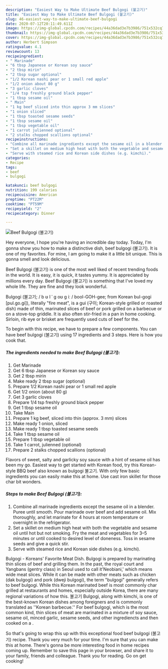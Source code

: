```yaml
---
description: "Easiest Way to Make Ultimate Beef Bulgogi (불고기)"
title: "Easiest Way to Make Ultimate Beef Bulgogi (불고기)"
slug: 46-easiest-way-to-make-ultimate-beef-bulgogi
date: 2020-07-12T20:11:49.611Z
image: https://img-global.cpcdn.com/recipes/44a36dad3e7b3986/751x532cq70/beef-bulgogi-불고기-recipe-main-photo.jpg
thumbnail: https://img-global.cpcdn.com/recipes/44a36dad3e7b3986/751x532cq70/beef-bulgogi-불고기-recipe-main-photo.jpg
cover: https://img-global.cpcdn.com/recipes/44a36dad3e7b3986/751x532cq70/beef-bulgogi-불고기-recipe-main-photo.jpg
author: Herbert Simpson
ratingvalue: 4.1
reviewcount: 13
recipeingredient:
- " Marinade"
- "6 tbsp Japanese or Korean soy sauce"
- "2 tbsp mirin"
- "2 tbsp sugar optional"
- "1/2 Korean nashi pear or 1 small red apple"
- "1/2 onion about 80 g"
- "3 garlic cloves"
- "1/4 tsp freshly ground black pepper"
- "1 tbsp sesame oil"
- " Main"
- "1 kg beef sliced into thin approx 3 mm slices"
- "1 onion sliced"
- "1 tbsp toasted sesame seeds"
- "1 tbsp sesame oil"
- "1 tbsp vegetable oil"
- "1 carrot julienned optional"
- "2 stalks chopped scallions optional"
recipeinstructions:
- "Combine all marinade ingredients except the sesame oil in a blender. Puree until smooth. Pour marinade over beef and add sesame oil. Mix thoroughly, and let marinate for 4 hours at room temperature or overnight in the refrigerator."
- "Set a skillet on medium high heat with both the vegetable and sesame oil until hot but not smoking. Fry the meat and vegetables for 3–5 minutes or until cooked to desired level of doneness. Toss in sesame seeds and give a quick stir."
- "Serve with steamed rice and Korean side dishes (e.g. kimchi)."
categories:
- Recipe
tags:
- beef
- bulgogi

katakunci: beef bulgogi 
nutrition: 199 calories
recipecuisine: American
preptime: "PT22M"
cooktime: "PT59M"
recipeyield: "2"
recipecategory: Dinner

---
```



![Beef Bulgogi (불고기)](https://img-global.cpcdn.com/recipes/44a36dad3e7b3986/751x532cq70/beef-bulgogi-불고기-recipe-main-photo.jpg)

Hey everyone, I hope you're having an incredible day today. Today, I'm gonna show you how to make a distinctive dish, beef bulgogi (불고기). It is one of my favorites. For mine, I am going to make it a little bit unique. This is gonna smell and look delicious.

Beef Bulgogi (불고기) is one of the most well liked of recent trending foods in the world. It is easy, it is quick, it tastes yummy. It is appreciated by millions every day. Beef Bulgogi (불고기) is something that I've loved my whole life. They are fine and they look wonderful.

Bulgogi (불고기; / b ʊ l ˈ ɡ oʊ ɡ iː / bool-GOH-gee; from Korean bul-gogi [pul.ɡo.ɡi]), literally &#34;fire meat&#34;, is a gui (구이; Korean-style grilled or roasted dish) made of thin, marinated slices of beef or pork grilled on a barbecue or on a stove-top griddle. It is also often stir-fried in a pan in home cooking. Sirloin, rib eye or brisket are frequently used cuts of beef for the.


To begin with this recipe, we have to prepare a few components. You can have beef bulgogi (불고기) using 17 ingredients and 3 steps. Here is how you cook that.

<!--inarticleads1-->

##### The ingredients needed to make Beef Bulgogi (불고기):

1. Get  Marinade
1. Get 6 tbsp Japanese or Korean soy sauce
1. Get 2 tbsp mirin
1. Make ready 2 tbsp sugar (optional)
1. Prepare 1/2 Korean nashi pear or 1 small red apple
1. Get 1/2 onion (about 80 g)
1. Get 3 garlic cloves
1. Prepare 1/4 tsp freshly ground black pepper
1. Get 1 tbsp sesame oil
1. Take  Main
1. Prepare 1 kg beef, sliced into thin (approx. 3 mm) slices
1. Make ready 1 onion, sliced
1. Make ready 1 tbsp toasted sesame seeds
1. Take 1 tbsp sesame oil
1. Prepare 1 tbsp vegetable oil
1. Take 1 carrot, julienned (optional)
1. Prepare 2 stalks chopped scallions (optional)


Flavors of sweet, salty and garlicky soy sauce with a hint of sesame oil has been my go. Easiest way to get started with Korean food, try this Korean-style BBQ beef also known as bulgogi 불고기. With only few basic ingredients you can easily make this at home. Use cast iron skillet for those char bit wonders. 

<!--inarticleads2-->

##### Steps to make Beef Bulgogi (불고기):

1. Combine all marinade ingredients except the sesame oil in a blender. Puree until smooth. Pour marinade over beef and add sesame oil. Mix thoroughly, and let marinate for 4 hours at room temperature or overnight in the refrigerator.
1. Set a skillet on medium high heat with both the vegetable and sesame oil until hot but not smoking. Fry the meat and vegetables for 3–5 minutes or until cooked to desired level of doneness. Toss in sesame seeds and give a quick stir.
1. Serve with steamed rice and Korean side dishes (e.g. kimchi).


Bulgogi - Koreans&#39; Favorite Meat Dish. Bulgogi is prepared by marinating thin slices of beef and grilling them. In the past, the royal court and Yangbans (gentry class) in Seoul used to call it&#39;Neobiani,&#39; which means wide meat slices. While it can be made with other meats such as chicken (dak bulgogi) and pork (dweji bulgogi), the term &#34;bulgogi&#34; generally refers to beef bulgogi. While this Korean marinated beef is most commonly char grilled at restaurants and homes, especially outside Korea, there are many regional variations of how this. 불고기 Bulgogi, along with kimchi, is one of the best-known Korean dishes among foreigners and is commonly translated as &#39;&#39;Korean barbecue.&#39;&#39; For beef bulgogi, which is the most common kind, thin slices of meat are marinated in a mixture of soy sauce, sesame oil, minced garlic, sesame seeds, and other ingrediencts and then cooked on a . 

So that's going to wrap this up with this exceptional food beef bulgogi (불고기) recipe. Thank you very much for your time. I'm sure that you can make this at home. There's gonna be more interesting food in home recipes coming up. Remember to save this page in your browser, and share it to your family, friends and colleague. Thank you for reading. Go on get cooking!
